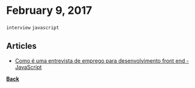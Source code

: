 # February 9, 2017

`interview` `javascript`

## Articles

- [Como é uma entrevista de emprego para desenvolvimento front end - JavaScript](https://woliveiras.com.br/posts/Como-e-uma-entrevista-de-emprego-para-desenvolvimento-front-end-JavaScript/)


[__Back__](../README.md)
